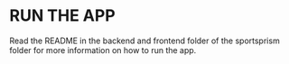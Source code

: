 # RUN THE APP

Read the README in the backend and frontend folder of the sportsprism folder for more information on how to run the app.
